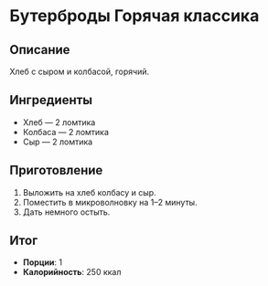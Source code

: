 # Бутерброды Горячая классика

## Описание
Хлеб с сыром и колбасой, горячий.

## Ингредиенты
- Хлеб — 2 ломтика  
- Колбаса — 2 ломтика  
- Сыр — 2 ломтика

## Приготовление
1. Выложить на хлеб колбасу и сыр.  
2. Поместить в микроволновку на 1–2 минуты.  
3. Дать немного остыть.

## Итог
- **Порции**: 1
- **Калорийность**: 250 ккал
